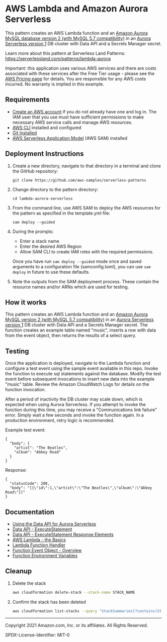 # AWS Lambda and Amazon Aurora Serverless

This pattern creates an AWS Lambda function and an [Amazon Aurora MySQL database version 2 (with MySQL 5.7 compatibility)](https://docs.aws.amazon.com/AmazonRDS/latest/AuroraMySQLReleaseNotes/AuroraMySQL.Updates.20Updates.html) in an [Aurora Serverless version 1](https://docs.aws.amazon.com/AmazonRDS/latest/AuroraUserGuide/aurora-serverless.html) DB cluster with Data API and a Secrets Manager secret.

Learn more about this pattern at Serverless Land Patterns: https://serverlessland.com/patterns/lambda-aurora

Important: this application uses various AWS services and there are costs associated with these services after the Free Tier usage - please see the [AWS Pricing page](https://aws.amazon.com/pricing/) for details. You are responsible for any AWS costs incurred. No warranty is implied in this example.

## Requirements

* [Create an AWS account](https://portal.aws.amazon.com/gp/aws/developer/registration/index.html) if you do not already have one and log in. The IAM user that you use must have sufficient permissions to make necessary AWS service calls and manage AWS resources.
* [AWS CLI](https://docs.aws.amazon.com/cli/latest/userguide/install-cliv2.html) installed and configured
* [Git Installed](https://git-scm.com/book/en/v2/Getting-Started-Installing-Git)
* [AWS Serverless Application Model](https://docs.aws.amazon.com/serverless-application-model/latest/developerguide/serverless-sam-cli-install.html) (AWS SAM) installed

## Deployment Instructions

1. Create a new directory, navigate to that directory in a terminal and clone the GitHub repository:
    ```
    git clone https://github.com/aws-samples/serverless-patterns
    ```
1. Change directory to the pattern directory:
    ```
    cd lambda-aurora-serverless
    ```
1. From the command line, use AWS SAM to deploy the AWS resources for the pattern as specified in the template.yml file:
    ```
    sam deploy --guided
    ```
1. During the prompts:
    * Enter a stack name
    * Enter the desired AWS Region
    * Allow SAM CLI to create IAM roles with the required permissions.

    Once you have run `sam deploy --guided` mode once and saved arguments to a configuration file (samconfig.toml), you can use `sam deploy` in future to use these defaults.

1. Note the outputs from the SAM deployment process. These contain the resource names and/or ARNs which are used for testing.

## How it works

This pattern creates an AWS Lambda function and an [Amazon Aurora MySQL version 2 (with MySQL 5.7 compatibility)](https://docs.aws.amazon.com/AmazonRDS/latest/AuroraMySQLReleaseNotes/AuroraMySQL.Updates.20Updates.html) in an [Aurora Serverless version 1](https://docs.aws.amazon.com/AmazonRDS/latest/AuroraUserGuide/aurora-serverless.html) DB cluster with Data API and a Secrets Manager secret. The function creates an example table named "music", inserts a row with data from the event object, then returns the results of a select query.

## Testing

Once the application is deployed, navigate to the Lambda function and configure a test event using the sample event available in this repo. Invoke the function to execute sql statements against the database. Modify the test event before subsequent invocations to insert new data into the example "music" table. Review the Amazon CloudWatch Logs for details on the function invocation.

After a period of inactivity the DB cluster may scale down, which is expected when using Aurora Serverless. If you attempt to invoke the function during this time, you may receive a "Communications link failure" error. Simply wait a few seconds and invoke the function again. In a production environment, retry logic is recommended.

Example test event:
```
{
  "body": {
    "artist": "The Beatles",
    "album": "Abbey Road"
  }
}
```

Response:
```
{
  "statusCode": 200,
  "body": "[{\"id\":1,\"artist\":\"The Beatles\",\"album\":\"Abbey Road\"}]"
}
```

## Documentation
- [Using the Data API for Aurora Serverless](https://docs.aws.amazon.com/AmazonRDS/latest/AuroraUserGuide/data-api.html)
- [Data API - ExecuteStatement](https://docs.aws.amazon.com/rdsdataservice/latest/APIReference/API_ExecuteStatement.html)
- [Data API - ExecuteStatement Response Elements](https://docs.aws.amazon.com/rdsdataservice/latest/APIReference/API_ExecuteStatement.html#API_ExecuteStatement_ResponseElements)
- [AWS Lambda - the Basics](https://docs.aws.amazon.com/whitepapers/latest/serverless-architectures-lambda/aws-lambdathe-basics.html)
- [Lambda Function Handler](https://docs.aws.amazon.com/whitepapers/latest/serverless-architectures-lambda/the-handler.html)
- [Function Event Object - Overview](https://docs.aws.amazon.com/whitepapers/latest/serverless-architectures-lambda/the-event-object.html)
- [Function Environment Variables](https://docs.aws.amazon.com/lambda/latest/dg/configuration-envvars.html)

## Cleanup

1. Delete the stack
    ```bash
    aws cloudformation delete-stack --stack-name STACK_NAME
    ```
1. Confirm the stack has been deleted
    ```bash
    aws cloudformation list-stacks --query "StackSummaries[?contains(StackName,'STACK_NAME')].StackStatus"
    ```
----
Copyright 2021 Amazon.com, Inc. or its affiliates. All Rights Reserved.

SPDX-License-Identifier: MIT-0

